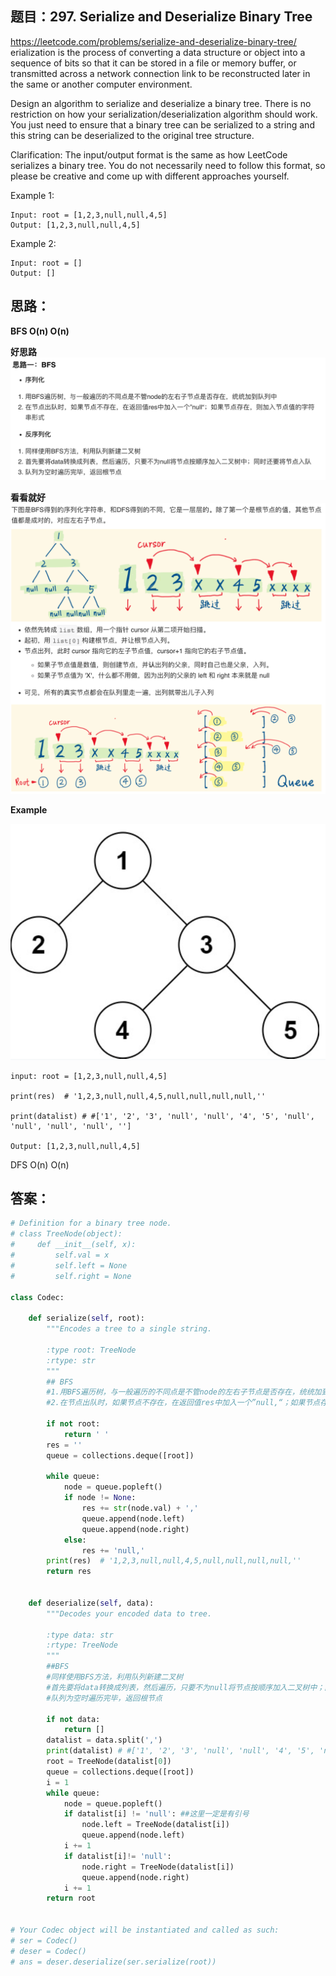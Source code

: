 ## 题目：297. Serialize and Deserialize Binary Tree
https://leetcode.com/problems/serialize-and-deserialize-binary-tree/
erialization is the process of converting a data structure or object into a sequence of bits so that it can be stored in a file or memory buffer, or transmitted across a network connection link to be reconstructed later in the same or another computer environment.

Design an algorithm to serialize and deserialize a binary tree. There is no restriction on how your serialization/deserialization algorithm should work. You just need to ensure that a binary tree can be serialized to a string and this string can be deserialized to the original tree structure.

Clarification: The input/output format is the same as how LeetCode serializes a binary tree. You do not necessarily need to follow this format, so please be creative and come up with different approaches yourself.


Example 1:
```
Input: root = [1,2,3,null,null,4,5]
Output: [1,2,3,null,null,4,5]
```
Example 2:
```
Input: root = []
Output: []
```
## 思路：
**BFS O(n) O(n)**

**好思路**
![a](https://github.com/SSRRBB/Leetcode/blob/main/Images/341.png)

**看看就好**
![a](https://github.com/SSRRBB/Leetcode/blob/main/Images/342.png)

**Example**

![a](https://github.com/SSRRBB/Leetcode/blob/main/Images/340.png)
```
input: root = [1,2,3,null,null,4,5]

print(res)  # '1,2,3,null,null,4,5,null,null,null,null,''

print(datalist) # #['1', '2', '3', 'null', 'null', '4', '5', 'null', 'null', 'null', 'null', '']

Output: [1,2,3,null,null,4,5]
```

DFS O(n) O(n)
## 答案：
```python
# Definition for a binary tree node.
# class TreeNode(object):
#     def __init__(self, x):
#         self.val = x
#         self.left = None
#         self.right = None

class Codec:

    def serialize(self, root):
        """Encodes a tree to a single string.
        
        :type root: TreeNode
        :rtype: str
        """
        ## BFS
        #1.用BFS遍历树，与一般遍历的不同点是不管node的左右子节点是否存在，统统加到队列中
        #2.在节点出队时，如果节点不存在，在返回值res中加入一个”null,“；如果节点存在，则加入节点值的字符串形式

        if not root:
            return ' '
        res = ''
        queue = collections.deque([root])
        
        while queue:
            node = queue.popleft()
            if node != None:
                res += str(node.val) + ','
                queue.append(node.left)
                queue.append(node.right)
            else:
                res += 'null,'
        print(res)  # '1,2,3,null,null,4,5,null,null,null,null,''
        return res
    

    def deserialize(self, data):
        """Decodes your encoded data to tree.
        
        :type data: str
        :rtype: TreeNode
        """
        ##BFS
        #同样使用BFS方法，利用队列新建二叉树
        #首先要将data转换成列表，然后遍历，只要不为null将节点按顺序加入二叉树中；同时还要将节点入队
        #队列为空时遍历完毕，返回根节点

        if not data: 
            return []
        datalist = data.split(',') 
        print(datalist) # #['1', '2', '3', 'null', 'null', '4', '5', 'null', 'null', 'null', 'null', '']
        root = TreeNode(datalist[0])
        queue = collections.deque([root])
        i = 1
        while queue:
            node = queue.popleft()
            if datalist[i] != 'null': ##这里一定是有引号
                node.left = TreeNode(datalist[i])
                queue.append(node.left)
            i += 1
            if datalist[i]!= 'null':
                node.right = TreeNode(datalist[i])
                queue.append(node.right)
            i += 1
        return root
        

# Your Codec object will be instantiated and called as such:
# ser = Codec()
# deser = Codec()
# ans = deser.deserialize(ser.serialize(root))

```
